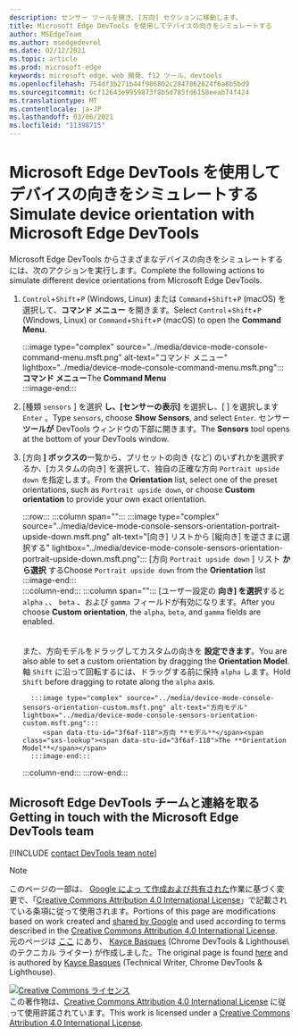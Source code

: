 ```yaml
---
description: センサー ツールを開き、[方向] セクションに移動します。
title: Microsoft Edge DevTools を使用してデバイスの向きをシミュレートする
author: MSEdgeTeam
ms.author: msedgedevrel
ms.date: 02/12/2021
ms.topic: article
ms.prod: microsoft-edge
keywords: microsoft edge、web 開発、f12 ツール、devtools
ms.openlocfilehash: 754df3b271b44f986802c2847862624f6a8b5bd9
ms.sourcegitcommit: 6cf12643e9959873f8b5d785fd6158eeab74f424
ms.translationtype: MT
ms.contentlocale: ja-JP
ms.lasthandoff: 03/06/2021
ms.locfileid: "11398715"
---
```

<!-- Copyright Kayce Basques 

   Licensed under the Apache License, Version 2.0 (the "License");
   you may not use this file except in compliance with the License.
   You may obtain a copy of the License at

       https://www.apache.org/licenses/LICENSE-2.0

   Unless required by applicable law or agreed to in writing, software
   distributed under the License is distributed on an "AS IS" BASIS,
   WITHOUT WARRANTIES OR CONDITIONS OF ANY KIND, either express or implied.
   See the License for the specific language governing permissions and
   limitations under the License.  -->

# <a name="simulate-device-orientation-with-microsoft-edge-devtools"></a><span data-ttu-id="3f6af-104">Microsoft Edge DevTools を使用してデバイスの向きをシミュレートする</span><span class="sxs-lookup"><span data-stu-id="3f6af-104">Simulate device orientation with Microsoft Edge DevTools</span></span>  

<span data-ttu-id="3f6af-105">Microsoft Edge DevTools からさまざまなデバイスの向きをシミュレートするには、次のアクションを実行します。</span><span class="sxs-lookup"><span data-stu-id="3f6af-105">Complete the following actions to simulate different device orientations from Microsoft Edge DevTools.</span></span>  

<!--todo: update device orientation section when available -->  

1.  <span data-ttu-id="3f6af-106">`Control`+`Shift`+`P` \(Windows, Linux\) または `Command`+`Shift`+`P` \(macOS\) を選択して、**コマンド メニュー** を開きます。</span><span class="sxs-lookup"><span data-stu-id="3f6af-106">Select `Control`+`Shift`+`P` \(Windows, Linux\) or `Command`+`Shift`+`P` \(macOS\) to open the **Command Menu**.</span></span>  
    
    :::image type="complex" source="../media/device-mode-console-command-menu.msft.png" alt-text="コマンド メニュー" lightbox="../media/device-mode-console-command-menu.msft.png":::
       <span data-ttu-id="3f6af-108">**コマンド メニュー**</span><span class="sxs-lookup"><span data-stu-id="3f6af-108">The **Command Menu**</span></span>  
    :::image-end:::  
    
1.  <span data-ttu-id="3f6af-109">[種類 `sensors` ] を選択 **し、[センサーの表示]** を選択し、[ ] を選択します `Enter` 。</span><span class="sxs-lookup"><span data-stu-id="3f6af-109">Type `sensors`, choose **Show Sensors**, and select `Enter`.</span></span>  <span data-ttu-id="3f6af-110">センサー **ツールが** DevTools ウィンドウの下部に開きます。</span><span class="sxs-lookup"><span data-stu-id="3f6af-110">The **Sensors** tool opens at the bottom of your DevTools window.</span></span>  
1.  <span data-ttu-id="3f6af-111">[方向 **] ボックスの**一覧から、プリセットの向き (など) のいずれかを選択するか、[カスタムの向き] を選択して、独自の正確な方向 `Portrait upside down`  を指定します。</span><span class="sxs-lookup"><span data-stu-id="3f6af-111">From the **Orientation** list, select one of the preset orientations, such as `Portrait upside down`, or choose **Custom orientation** to provide your own exact orientation.</span></span>  
    
    :::row:::
       :::column span="":::
          :::image type="complex" source="../media/device-mode-console-sensors-orientation-portrait-upside-down.msft.png" alt-text="[向き] リストから [縦向き] を逆さまに選択する" lightbox="../media/device-mode-console-sensors-orientation-portrait-upside-down.msft.png":::
             <span data-ttu-id="3f6af-113">[方向 `Portrait upside down` ] リスト **から選択** する</span><span class="sxs-lookup"><span data-stu-id="3f6af-113">Choose `Portrait upside down` from the **Orientation** list</span></span>  
          :::image-end:::  
       :::column-end:::
       :::column span="":::
          <span data-ttu-id="3f6af-114">[ユーザー設定の **向き] を選択**すると `alpha` 、、 `beta` 、および `gamma` フィールドが有効になります。</span><span class="sxs-lookup"><span data-stu-id="3f6af-114">After you choose **Custom orientation**, the `alpha`, `beta`, and `gamma` fields are enabled.</span></span>  
          <!--To understand how each axis works, navigate to [Alpha][alpha], [Beta][beta], and [Gamma][gamma].  -->  
          <!--todo: update links to alpha, beta, and gamma section when available -->  
          <span data-ttu-id="3f6af-115">また、方向モデルをドラッグしてカスタムの向きを **設定できます**。</span><span class="sxs-lookup"><span data-stu-id="3f6af-115">You are also able to set a custom orientation by dragging the **Orientation Model**.</span></span>  <span data-ttu-id="3f6af-116">軸 `Shift` に沿って回転するには、ドラッグする前に保持 `alpha` します。</span><span class="sxs-lookup"><span data-stu-id="3f6af-116">Hold `Shift` before dragging to rotate along the `alpha` axis.</span></span>  
          
          :::image type="complex" source="../media/device-mode-console-sensors-orientation-custom.msft.png" alt-text="方向モデル" lightbox="../media/device-mode-console-sensors-orientation-custom.msft.png":::
             <span data-ttu-id="3f6af-118">方向 **モデル**</span><span class="sxs-lookup"><span data-stu-id="3f6af-118">The **Orientation Model**</span></span>  
          :::image-end:::  
       :::column-end:::
    :::row-end:::
    
## <a name="getting-in-touch-with-the-microsoft-edge-devtools-team"></a><span data-ttu-id="3f6af-119">Microsoft Edge DevTools チームと連絡を取る</span><span class="sxs-lookup"><span data-stu-id="3f6af-119">Getting in touch with the Microsoft Edge DevTools team</span></span>  

[!INCLUDE [contact DevTools team note](../includes/contact-devtools-team-note.md)]  

<!-- links -->  

<!--[WebFundamentasNativeHardwareDeviceOrientationIndex]: /web/fundamentals/native-hardware/device-orientation/index "Device Orientation & Motion"  -->  
<!--[WebFundamentasNativeHardwareDeviceOrientationIndexAlpha]: /web/fundamentals/native-hardware/device-orientation/index#alpha "Alpha - Device Orientation & Motion"  -->  
<!--[WebFundamentasNativeHardwareDeviceOrientationIndexBeta]: /web/fundamentals/native-hardware/device-orientation/index#beta "Beta - Device Orientation & Motion"  -->  
<!--[WebFundamentasNativeHardwareDeviceOrientationIndexGamma]: /web/fundamentals/native-hardware/device-orientation/index#gamma "Gamma - Device Orientation & Motion"  -->  

> [!NOTE]
> <span data-ttu-id="3f6af-120">このページの一部は、 [Google によっ て作成および共有された][GoogleSitePolicies]作業に基づく変更で、「[Creative Commons Attribution 4.0 International License][CCA4IL]」で記載されている条項に従って使用されます。</span><span class="sxs-lookup"><span data-stu-id="3f6af-120">Portions of this page are modifications based on work created and [shared by Google][GoogleSitePolicies] and used according to terms described in the [Creative Commons Attribution 4.0 International License][CCA4IL].</span></span>  
> <span data-ttu-id="3f6af-121">元のページは [ここ](https://developers.google.com/web/tools/chrome-devtools/device-mode/orientation) にあり、 [Kayce Basques][KayceBasques] \(Chrome DevTools \& Lighthouse\ のテクニカル ライター) が作成しました。</span><span class="sxs-lookup"><span data-stu-id="3f6af-121">The original page is found [here](https://developers.google.com/web/tools/chrome-devtools/device-mode/orientation) and is authored by [Kayce Basques][KayceBasques] \(Technical Writer, Chrome DevTools \& Lighthouse\).</span></span>  

[![Creative Commons ライセンス][CCby4Image]][CCA4IL]  
<span data-ttu-id="3f6af-123">この著作物は、[Creative Commons Attribution 4.0 International License][CCA4IL] に従って使用許諾されています。</span><span class="sxs-lookup"><span data-stu-id="3f6af-123">This work is licensed under a [Creative Commons Attribution 4.0 International License][CCA4IL].</span></span>  

[CCA4IL]: https://creativecommons.org/licenses/by/4.0  
[CCby4Image]: https://i.creativecommons.org/l/by/4.0/88x31.png  
[GoogleSitePolicies]: https://developers.google.com/terms/site-policies  
[KayceBasques]: https://developers.google.com/web/resources/contributors/kaycebasques  
